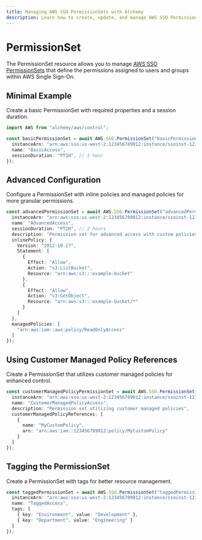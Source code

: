 ```yaml
---
title: Managing AWS SSO PermissionSets with Alchemy
description: Learn how to create, update, and manage AWS SSO PermissionSets using Alchemy Cloud Control.
---
```


# PermissionSet

The PermissionSet resource allows you to manage [AWS SSO PermissionSets](https://docs.aws.amazon.com/sso/latest/userguide/) that define the permissions assigned to users and groups within AWS Single Sign-On.

## Minimal Example

Create a basic PermissionSet with required properties and a session duration.

```ts
import AWS from "alchemy/aws/control";

const basicPermissionSet = await AWS.SSO.PermissionSet("basicPermissionSet", {
  instanceArn: "arn:aws:sso:us-west-2:123456789012:instance/ssoinst-1234567890abcdef",
  name: "BasicAccess",
  sessionDuration: "PT1H", // 1 hour
});
```

## Advanced Configuration

Configure a PermissionSet with inline policies and managed policies for more granular permissions.

```ts
const advancedPermissionSet = await AWS.SSO.PermissionSet("advancedPermissionSet", {
  instanceArn: "arn:aws:sso:us-west-2:123456789012:instance/ssoinst-1234567890abcdef",
  name: "AdvancedAccess",
  sessionDuration: "PT2H", // 2 hours
  description: "Permission set for advanced access with custom policies",
  inlinePolicy: {
    Version: "2012-10-17",
    Statement: [
      {
        Effect: "Allow",
        Action: "s3:ListBucket",
        Resource: "arn:aws:s3:::example-bucket"
      },
      {
        Effect: "Allow",
        Action: "s3:GetObject",
        Resource: "arn:aws:s3:::example-bucket/*"
      }
    ]
  },
  managedPolicies: [
    "arn:aws:iam::aws:policy/ReadOnlyAccess"
  ]
});
```

## Using Customer Managed Policy References

Create a PermissionSet that utilizes customer managed policies for enhanced control.

```ts
const customerManagedPolicyPermissionSet = await AWS.SSO.PermissionSet("customerManagedPolicyPermissionSet", {
  instanceArn: "arn:aws:sso:us-west-2:123456789012:instance/ssoinst-1234567890abcdef",
  name: "CustomerManagedPolicyAccess",
  description: "Permission set utilizing customer managed policies",
  customerManagedPolicyReferences: [
    {
      name: "MyCustomPolicy",
      arn: "arn:aws:iam::123456789012:policy/MyCustomPolicy"
    }
  ]
});
```

## Tagging the PermissionSet

Create a PermissionSet with tags for better resource management.

```ts
const taggedPermissionSet = await AWS.SSO.PermissionSet("taggedPermissionSet", {
  instanceArn: "arn:aws:sso:us-west-2:123456789012:instance/ssoinst-1234567890abcdef",
  name: "TaggedAccess",
  tags: [
    { key: "Environment", value: "Development" },
    { key: "Department", value: "Engineering" }
  ]
});
```